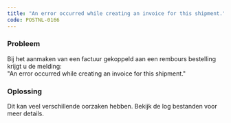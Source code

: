 ```yaml
---
title: "An error occurred while creating an invoice for this shipment."
code: POSTNL-0166
---
```

### Probleem

  
Bij het aanmaken van een factuur gekoppeld aan een rembours bestelling krijgt u de melding:  
"An error occurred while creating an invoice for this shipment."

### Oplossing

  
Dit kan veel verschillende oorzaken hebben. Bekijk de log bestanden voor meer details.
